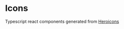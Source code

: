 # Icons
Typescript react components generated from [Heroicons](https://github.com/tailwindlabs/heroicons)